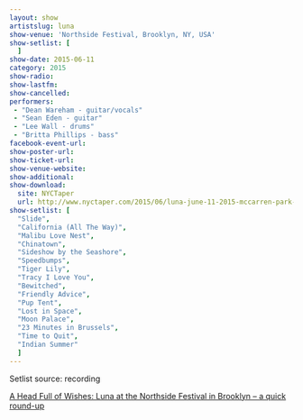 ```yaml
---
layout: show
artistslug: luna
show-venue: 'Northside Festival, Brooklyn, NY, USA'
show-setlist: [
  ]
show-date: 2015-06-11
category: 2015
show-radio:
show-lastfm:
show-cancelled:
performers:
 - "Dean Wareham - guitar/vocals"
 - "Sean Eden - guitar"
 - "Lee Wall - drums"
 - "Britta Phillips - bass"
facebook-event-url:
show-poster-url:
show-ticket-url:
show-venue-website:
show-additional:
show-download:
  site: NYCTaper
  url: http://www.nyctaper.com/2015/06/luna-june-11-2015-mccarren-park-northside-fest-flacmp3streaming/comment-page-1/
show-setlist: [
  "Slide",
  "California (All The Way)",
  "Malibu Love Nest",
  "Chinatown",
  "Sideshow by the Seashore",
  "Speedbumps",
  "Tiger Lily",
  "Tracy I Love You",
  "Bewitched",
  "Friendly Advice",
  "Pup Tent",
  "Lost in Space",
  "Moon Palace",
  "23 Minutes in Brussels",
  "Time to Quit",
  "Indian Summer"
  ]
---
```


Setlist source: recording

[A Head Full of Wishes: Luna at the Northside Festival in Brooklyn – a quick round-up](https://www.fullofwishes.co.uk/2015/06/luna-at-the-northside-festival-in-brooklyn-a-quick-round-up/)
